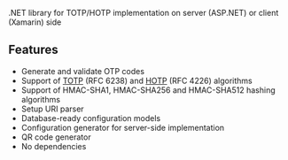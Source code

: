 .NET library for TOTP/HOTP implementation on server (ASP.NET) or client (Xamarin) side

## Features
- Generate and validate OTP codes
- Support of [TOTP](https://en.wikipedia.org/wiki/Time-based_One-time_password) (RFC 6238) and [HOTP](https://en.wikipedia.org/wiki/HMAC-based_one-time_password) (RFC 4226) algorithms
- Support of HMAC-SHA1, HMAC-SHA256 and HMAC-SHA512 hashing algorithms
- Setup URI parser
- Database-ready configuration models
- Configuration generator for server-side implementation
- QR code generator
- No dependencies